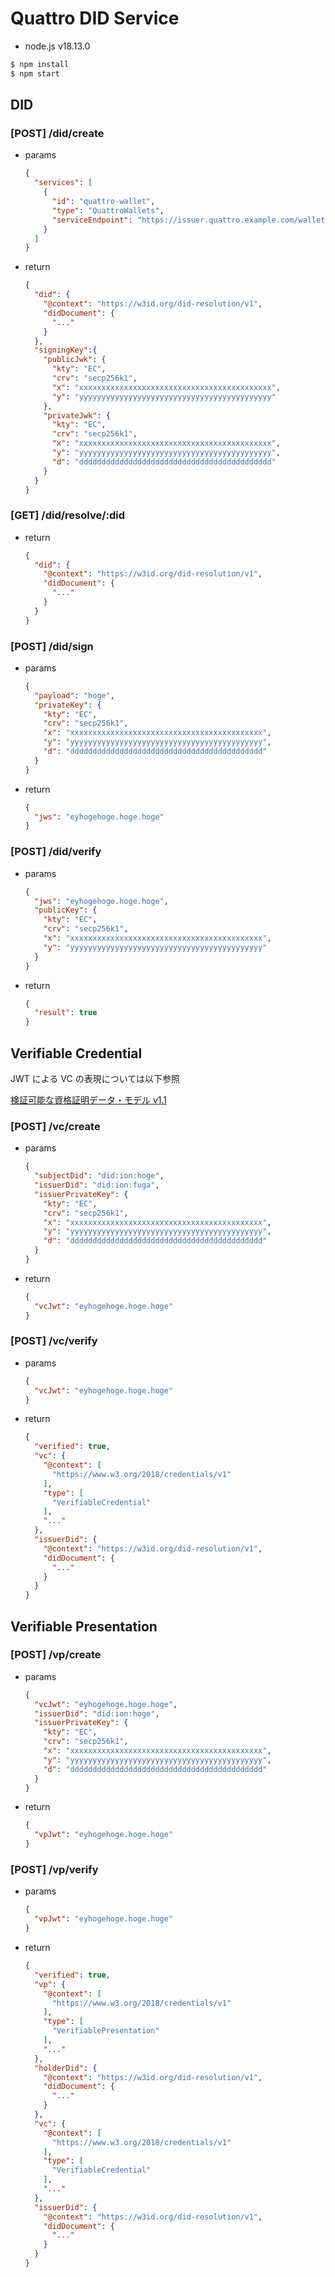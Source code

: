# Quattro DID Service

- node.js v18.13.0

```bash
$ npm install
$ npm start
```

## DID

### [POST] /did/create

- params
  ```json
  {
    "services": [
      {
        "id": "quattro-wallet",
        "type": "QuattroWallets",
        "serviceEndpoint": "https://issuer.quattro.example.com/wallet/hogehoge"
      }
    ]
  }
  ```
- return
  ```json
  {
    "did": {
      "@context": "https://w3id.org/did-resolution/v1",
      "didDocument": {
        "..."
      }
    },
    "signingKey":{
      "publicJwk": {
        "kty": "EC",
        "crv": "secp256k1",
        "x": "xxxxxxxxxxxxxxxxxxxxxxxxxxxxxxxxxxxxxxxxxxx",
        "y": "yyyyyyyyyyyyyyyyyyyyyyyyyyyyyyyyyyyyyyyyyyy"
      },
      "privateJwk": {
        "kty": "EC",
        "crv": "secp256k1",
        "x": "xxxxxxxxxxxxxxxxxxxxxxxxxxxxxxxxxxxxxxxxxxx",
        "y": "yyyyyyyyyyyyyyyyyyyyyyyyyyyyyyyyyyyyyyyyyyy",
        "d": "ddddddddddddddddddddddddddddddddddddddddddd"
      }
    }
  }
  ```

### [GET] /did/resolve/:did

- return
  ```json
  {
    "did": {
      "@context": "https://w3id.org/did-resolution/v1",
      "didDocument": {
        "..."
      }
    }
  }
  ```

### [POST] /did/sign

- params
  ```json
  {
    "payload": "hoge",
    "privateKey": {
      "kty": "EC",
      "crv": "secp256k1",
      "x": "xxxxxxxxxxxxxxxxxxxxxxxxxxxxxxxxxxxxxxxxxxx",
      "y": "yyyyyyyyyyyyyyyyyyyyyyyyyyyyyyyyyyyyyyyyyyy",
      "d": "ddddddddddddddddddddddddddddddddddddddddddd"
    }
  }
  ```
- return
  ```json
  {
    "jws": "eyhogehoge.hoge.hoge"
  }
  ```

### [POST] /did/verify

- params
  ```json
  {
    "jws": "eyhogehoge.hoge.hoge",
    "publicKey": {
      "kty": "EC",
      "crv": "secp256k1",
      "x": "xxxxxxxxxxxxxxxxxxxxxxxxxxxxxxxxxxxxxxxxxxx",
      "y": "yyyyyyyyyyyyyyyyyyyyyyyyyyyyyyyyyyyyyyyyyyy"
    }
  }
  ```
- return
  ```json
  {
    "result": true
  }
  ```

## Verifiable Credential

JWT による VC の表現については以下参照

[検証可能な資格証明データ・モデル v1.1](http://www.asahi-net.or.jp/~ax2s-kmtn/internet/did/REC-vc-data-model-20220303.html#json-web-token)

### [POST] /vc/create

- params
  ```json
  {
    "subjectDid": "did:ion:hoge",
    "issuerDid": "did:ion:fuga",
    "issuerPrivateKey": {
      "kty": "EC",
      "crv": "secp256k1",
      "x": "xxxxxxxxxxxxxxxxxxxxxxxxxxxxxxxxxxxxxxxxxxx",
      "y": "yyyyyyyyyyyyyyyyyyyyyyyyyyyyyyyyyyyyyyyyyyy",
      "d": "ddddddddddddddddddddddddddddddddddddddddddd"
    }
  }
  ```
- return
  ```json
  {
    "vcJwt": "eyhogehoge.hoge.hoge"
  }
  ```

### [POST] /vc/verify

- params
  ```json
  {
    "vcJwt": "eyhogehoge.hoge.hoge"
  }
  ```
- return
  ```json
  {
    "verified": true,
    "vc": {
      "@context": [
        "https://www.w3.org/2018/credentials/v1"
      ],
      "type": [
        "VerifiableCredential"
      ],
      "..."
    },
    "issuerDid": {
      "@context": "https://w3id.org/did-resolution/v1",
      "didDocument": {
        "..."
      }
    }
  }
  ```

## Verifiable Presentation

### [POST] /vp/create

- params
  ```json
  {
    "vcJwt": "eyhogehoge.hoge.hoge",
    "issuerDid": "did:ion:hoge",
    "issuerPrivateKey": {
      "kty": "EC",
      "crv": "secp256k1",
      "x": "xxxxxxxxxxxxxxxxxxxxxxxxxxxxxxxxxxxxxxxxxxx",
      "y": "yyyyyyyyyyyyyyyyyyyyyyyyyyyyyyyyyyyyyyyyyyy",
      "d": "ddddddddddddddddddddddddddddddddddddddddddd"
    }
  }
  ```
- return
  ```json
  {
    "vpJwt": "eyhogehoge.hoge.hoge"
  }
  ```

### [POST] /vp/verify

- params
  ```json
  {
    "vpJwt": "eyhogehoge.hoge.hoge"
  }
  ```
- return
  ```json
  {
    "verified": true,
    "vp": {
      "@context": [
        "https://www.w3.org/2018/credentials/v1"
      ],
      "type": [
        "VerifiablePresentation"
      ],
      "..."
    },
    "holderDid": {
      "@context": "https://w3id.org/did-resolution/v1",
      "didDocument": {
        "..."
      }
    },
    "vc": {
      "@context": [
        "https://www.w3.org/2018/credentials/v1"
      ],
      "type": [
        "VerifiableCredential"
      ],
      "..."
    },
    "issuerDid": {
      "@context": "https://w3id.org/did-resolution/v1",
      "didDocument": {
        "..."
      }
    }
  }
  ```

